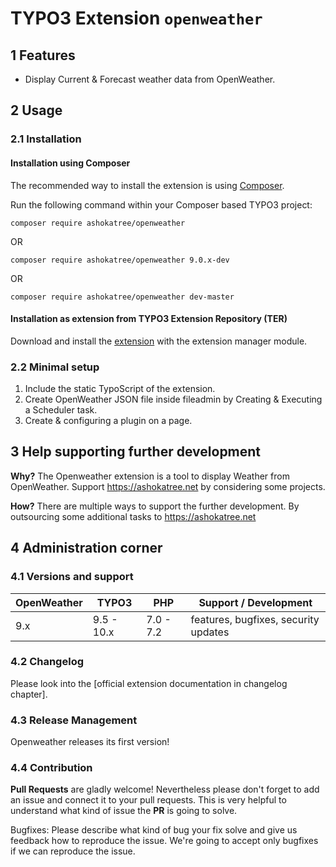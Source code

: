 # TYPO3 Extension `openweather`

## 1 Features

* Display Current & Forecast weather data from OpenWeather.

## 2 Usage

### 2.1 Installation

#### Installation using Composer

The recommended way to install the extension is using [Composer][2].

Run the following command within your Composer based TYPO3 project:

```
composer require ashokatree/openweather
```
OR
```
composer require ashokatree/openweather 9.0.x-dev
```
OR
```
composer require ashokatree/openweather dev-master
```

#### Installation as extension from TYPO3 Extension Repository (TER)

Download and install the [extension][3] with the extension manager module.

### 2.2 Minimal setup

1) Include the static TypoScript of the extension.
2) Create OpenWeather JSON file inside fileadmin by Creating & Executing a Scheduler task.
3) Create & configuring a plugin on a page.

## 3 Help supporting further development

**Why?** The Openweather extension is a tool to display Weather from OpenWeather. Support https://ashokatree.net by considering some projects.

**How?** There are multiple ways to support the further development. By outsourcing some additional tasks to https://ashokatree.net

## 4 Administration corner

### 4.1 Versions and support

| OpenWeather | TYPO3      | PHP       | Support / Development                   |
| ----------- | ---------- | ----------|---------------------------------------- |
| 9.x         | 9.5 - 10.x | 7.0 - 7.2 | features, bugfixes, security updates    |

### 4.2 Changelog

Please look into the [official extension documentation in changelog chapter].

### 4.3 Release Management

Openweather releases its first version!

### 4.4 Contribution

**Pull Requests** are gladly welcome! Nevertheless please don't forget to add an issue and connect it to your pull requests. This
is very helpful to understand what kind of issue the **PR** is going to solve.

Bugfixes: Please describe what kind of bug your fix solve and give us feedback how to reproduce the issue. We're going
to accept only bugfixes if we can reproduce the issue.


[1]: https://docs.typo3.org/typo3cms/extensions/openweather/
[2]: https://getcomposer.org/
[3]: https://extensions.typo3.org/extension/openweather
[4]: https://docs.typo3.org/p/georgringer/openweather/master/en-us/Misc/Changelog/Index.html
[5]: https://semver.org/
